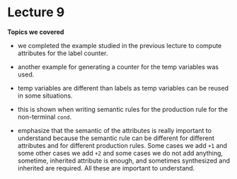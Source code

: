 # Lecture 9

**Topics we covered**

- we completed the example studied in the previous lecture to compute attributes for the label counter.

- another example for generating a counter for the temp variables was used.

- temp variables are different than labels as temp variables can be reused in some situations.

- this is shown when writing semantic rules for the production rule for the non-terminal `cond`.

- emphasize that the semantic of the attributes is really important to understand because the semantic rule can be different for different attributes and for different production rules. Some cases we add `+1` and some other cases we add `+2` and some cases we do not add anything, sometime, inherited attribute is enough, and sometimes synthesized and inherited are required. All these are important to understand. 
